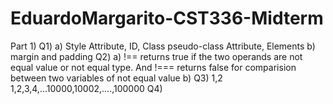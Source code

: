 # EduardoMargarito-CST336-Midterm
Part 1)
Q1)
a) Style Attribute, ID, Class pseudo-class Attribute, Elements
b) margin and padding
Q2) 
a) !== returns true if the two operands are not equal value or not equal type. And !=== returns false for comparision between two variables of not equal value 
b) 
Q3)
1,2
1,2,3,4,...10000,10002,....,100000
Q4)
<title

